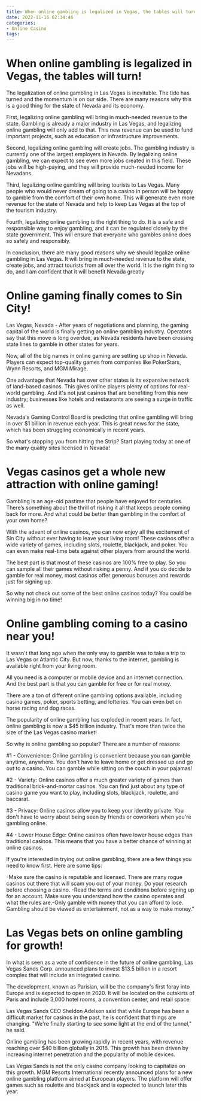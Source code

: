 ```yaml
---
title: When online gambling is legalized in Vegas, the tables will turn!
date: 2022-11-16 02:34:46
categories:
- Online Casino
tags:
---
```



#  When online gambling is legalized in Vegas, the tables will turn!

The legalization of online gambling in Las Vegas is inevitable. The tide has turned and the momentum is on our side. There are many reasons why this is a good thing for the state of Nevada and its economy.

First, legalizing online gambling will bring in much-needed revenue to the state. Gambling is already a major industry in Las Vegas, and legalizing online gambling will only add to that. This new revenue can be used to fund important projects, such as education or infrastructure improvements.

Second, legalizing online gambling will create jobs. The gambling industry is currently one of the largest employers in Nevada. By legalizing online gambling, we can expect to see even more jobs created in this field. These jobs will be high-paying, and they will provide much-needed income for Nevadans.

Third, legalizing online gambling will bring tourists to Las Vegas. Many people who would never dream of going to a casino in person will be happy to gamble from the comfort of their own home. This will generate even more revenue for the state of Nevada and help to keep Las Vegas at the top of the tourism industry.

Fourth, legalizing online gambling is the right thing to do. It is a safe and responsible way to enjoy gambling, and it can be regulated closely by the state government. This will ensure that everyone who gambles online does so safely and responsibly.

In conclusion, there are many good reasons why we should legalize online gambling in Las Vegas. It will bring in much-needed revenue to the state, create jobs, and attract tourists from all over the world. It is the right thing to do, and I am confident that it will benefit Nevada greatly

#  Online gaming finally comes to Sin City!

Las Vegas, Nevada - After years of negotiations and planning, the gaming capital of the world is finally getting an online gambling industry. Operators say that this move is long overdue, as Nevada residents have been crossing state lines to gamble in other states for years.

Now, all of the big names in online gaming are setting up shop in Nevada. Players can expect top-quality games from companies like PokerStars, Wynn Resorts, and MGM Mirage.

One advantage that Nevada has over other states is its expansive network of land-based casinos. This gives online players plenty of options for real-world gambling. And it's not just casinos that are benefiting from this new industry; businesses like hotels and restaurants are seeing a surge in traffic as well.

Nevada's Gaming Control Board is predicting that online gambling will bring in over $1 billion in revenue each year. This is great news for the state, which has been struggling economically in recent years.

So what's stopping you from hitting the Strip? Start playing today at one of the many quality sites licensed in Nevada!

#  Vegas casinos get a whole new attraction with online gaming!

Gambling is an age-old pastime that people have enjoyed for centuries. There’s something about the thrill of risking it all that keeps people coming back for more. And what could be better than gambling in the comfort of your own home?

With the advent of online casinos, you can now enjoy all the excitement of Sin City without ever having to leave your living room! These casinos offer a wide variety of games, including slots, roulette, blackjack, and poker. You can even make real-time bets against other players from around the world.

The best part is that most of these casinos are 100% free to play. So you can sample all their games without risking a penny. And if you do decide to gamble for real money, most casinos offer generous bonuses and rewards just for signing up.

So why not check out some of the best online casinos today? You could be winning big in no time!

#  Online gambling coming to a casino near you!

It wasn't that long ago when the only way to gamble was to take a trip to Las Vegas or Atlantic City. But now, thanks to the internet, gambling is available right from your living room.

All you need is a computer or mobile device and an internet connection. And the best part is that you can gamble for free or for real money.

There are a ton of different online gambling options available, including casino games, poker, sports betting, and lotteries. You can even bet on horse racing and dog races.

The popularity of online gambling has exploded in recent years. In fact, online gambling is now a $45 billion industry. That's more than twice the size of the Las Vegas casino market!

So why is online gambling so popular? There are a number of reasons:

#1 - Convenience: Online gambling is convenient because you can gamble anytime, anywhere. You don't have to leave home or get dressed up and go out to a casino. You can gamble while sitting on the couch in your pajamas!

#2 - Variety: Online casinos offer a much greater variety of games than traditional brick-and-mortar casinos. You can find just about any type of casino game you want to play, including slots, blackjack, roulette, and baccarat.

#3 - Privacy: Online casinos allow you to keep your identity private. You don't have to worry about being seen by friends or coworkers when you're gambling online.

#4 - Lower House Edge: Online casinos often have lower house edges than traditional casinos. This means that you have a better chance of winning at online casinos.

If you're interested in trying out online gambling, there are a few things you need to know first. Here are some tips:



-Make sure the casino is reputable and licensed. There are many rogue casinos out there that will scam you out of your money. Do your research before choosing a casino.
-Read the terms and conditions before signing up for an account. Make sure you understand how the casino operates and what the rules are.-Only gamble with money that you can afford to lose. Gambling should be viewed as entertainment, not as a way to make money."

#  Las Vegas bets on online gambling for growth!

In what is seen as a vote of confidence in the future of online gambling, Las Vegas Sands Corp. announced plans to invest $13.5 billion in a resort complex that will include an integrated casino.

The development, known as Parisian, will be the company's first foray into Europe and is expected to open in 2020. It will be located on the outskirts of Paris and include 3,000 hotel rooms, a convention center, and retail space.

Las Vegas Sands CEO Sheldon Adelson said that while Europe has been a difficult market for casinos in the past, he is confident that things are changing. "We're finally starting to see some light at the end of the tunnel," he said.

Online gambling has been growing rapidly in recent years, with revenue reaching over $40 billion globally in 2016. This growth has been driven by increasing internet penetration and the popularity of mobile devices.

Las Vegas Sands is not the only casino company looking to capitalize on this growth. MGM Resorts International recently announced plans for a new online gambling platform aimed at European players. The platform will offer games such as roulette and blackjack and is expected to launch later this year.